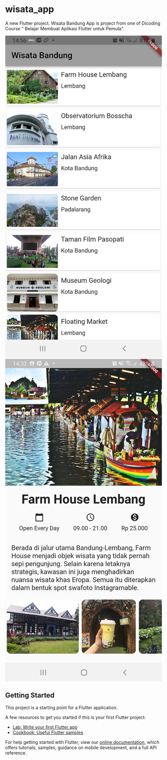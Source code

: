 # wisata_app

A new Flutter project.
Wisata Bandung App is project from one of Dicoding Course " Belajar Membuat Aplikasi Flutter untuk Pemula".

![screenshot](wisata_home.jpg)
![screenshot](wisata_detail.jpg)

## Getting Started

This project is a starting point for a Flutter application.

A few resources to get you started if this is your first Flutter project:

- [Lab: Write your first Flutter app](https://flutter.dev/docs/get-started/codelab)
- [Cookbook: Useful Flutter samples](https://flutter.dev/docs/cookbook)

For help getting started with Flutter, view our
[online documentation](https://flutter.dev/docs), which offers tutorials,
samples, guidance on mobile development, and a full API reference.
